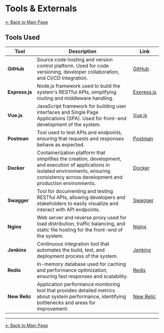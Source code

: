 
# Tools & Externals

[← Back to Main Page](../../index.md)

## Tools Used

| Tool                 | Description                                                                                                                                                                                       | Link                                         |
| -------------------- | ------------------------------------------------------------------------------------------------------------------------------------------------------------------------------------------------- | -------------------------------------------- |
| **GitHub**     | Source code hosting and version control platform. Used for code versioning, developer collaboration, and CI/CD integration.                                                                       | [GitHub](https://github.com/)                   |
| **Express.js** | Node.js framework used to build the system's RESTful APIs, simplifying routing and middleware handling.                                                                                           | [Express.js](https://expressjs.com/)            |
| **Vue.js**     | JavaScript framework for building user interfaces and Single Page Applications (SPA). Used for front-end development of the system.                                                               | [Vue.js](https://vuejs.org/)                    |
| **Postman**    | Tool used to test APIs and endpoints, ensuring that requests and responses behave as expected.                                                                                                    | [Postman](https://www.postman.com/)             |
| **Docker**     | Containerization platform that simplifies the creation, development, and execution of applications in isolated environments, ensuring consistency across development and production environments. | [Docker](https://www.docker.com/)               |
| **Swagger**    | Tool for documenting and testing RESTful APIs, allowing developers and stakeholders to easily visualize and interact with API endpoints.                                                          | [Swagger](https://swagger.io/)                  |
| **Nginx**      | Web server and reverse proxy used for load distribution, traffic balancing, and static file hosting for the front-end of the system.                                                              | [Nginx](https://www.nginx.com/)                 |
| **Jenkins**    | Continuous integration tool that automates the build, test, and deployment process of the system.                                                                                                 | [Jenkins](https://www.jenkins.io/)              |
| **Redis**      | In-memory database used for caching and performance optimization, ensuring fast responses and scalability.                                                                                        | [Redis](https://redis.io/)                      |
| **New Relic**  | Application performance monitoring tool that provides detailed metrics about system performance, identifying bottlenecks and areas for improvement.                                               | [New Relic](https://newrelic.com/)              |

---

[← Back to Main Page](../../index.md)
